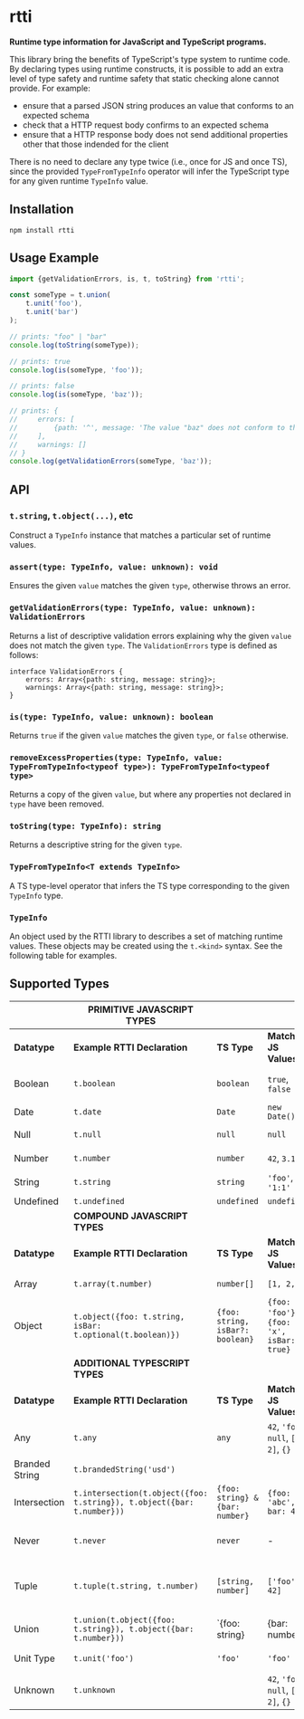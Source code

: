 # rtti

**Runtime type information for JavaScript and TypeScript programs.**

This library bring the benefits of TypeScript's type system to runtime code. By declaring types using runtime constructs, it is possible to add an extra level of type safety and runtime safety that static checking alone cannot provide. For example:
- ensure that a parsed JSON string produces an value that conforms to an expected schema
- check that a HTTP request body confirms to an expected schema
- ensure that a HTTP response body does not send additional properties other that those indended for the client

There is no need to declare any type twice (i.e., once for JS and once TS), since the provided `TypeFromTypeInfo` operator will infer the TypeScript type for any given runtime `TypeInfo` value.

## Installation

`npm install rtti`

## Usage Example

```ts
import {getValidationErrors, is, t, toString} from 'rtti';

const someType = t.union(
    t.unit('foo'),
    t.unit('bar')
);

// prints: "foo" | "bar"
console.log(toString(someType));

// prints: true
console.log(is(someType, 'foo'));

// prints: false
console.log(is(someType, 'baz'));

// prints: {
//     errors: [
//         {path: '^', message: 'The value "baz" does not conform to the union type'}
//     ],
//     warnings: []
// }
console.log(getValidationErrors(someType, 'baz'));
```


## API

### `t.string`, `t.object(...)`, etc
Construct a `TypeInfo` instance that matches a particular set of runtime values.

### `assert(type: TypeInfo, value: unknown): void`
Ensures the given `value` matches the given `type`, otherwise throws an error.

### `getValidationErrors(type: TypeInfo, value: unknown): ValidationErrors`
Returns a list of descriptive validation errors explaining why the given `value` does not match the given `type`. The `ValidationErrors` type is defined as follows:
```
interface ValidationErrors {
    errors: Array<{path: string, message: string}>;
    warnings: Array<{path: string, message: string}>;
}
```

### `is(type: TypeInfo, value: unknown): boolean`
Returns `true` if the given `value` matches the given `type`, or `false` otherwise.

### `removeExcessProperties(type: TypeInfo, value: TypeFromTypeInfo<typeof type>): TypeFromTypeInfo<typeof type>`
Returns a copy of the given `value`, but where any properties not declared in `type` have been removed.

### `toString(type: TypeInfo): string`
Returns a descriptive string for the given `type`.

### `TypeFromTypeInfo<T extends TypeInfo>`
A TS type-level operator that infers the TS type corresponding to the given `TypeInfo` type.

### `TypeInfo`
An object used by the RTTI library to describes a set of matching runtime values. These objects may be created using the `t.<kind>` syntax. See the following table for examples.


## Supported Types


|                | PRIMITIVE JAVASCRIPT TYPES                                   |                                  |                                           |                                              |
| -------------- | ------------------------------------------------------------ | -------------------------------- | ----------------------------------------- | -------------------------------------------- |
| **Datatype**   | **Example RTTI Declaration**                                 | **TS Type**                      | **Matching JS Values**                    | **Non-Matching JS Values**                   |
| Boolean        | `t.boolean`                                                  | `boolean`                        | `true`, `false`                           | `0`, `''`, `'yes'`, `null`                   |
| Date           | `t.date`                                                     | `Date`                           | `new Date()`                              | `'2020-01-01'`                               |
| Null           | `t.null`                                                     | `null`                           | `null`                                    | `undefined`, `0`                             |
| Number         | `t.number`                                                   | `number`                         | `42`, `3.14`                              | `'three'`, `false`                           |
| String         | `t.string`                                                   | `string`                         | `'foo'`, `'1:1'`                          | `42`, `{foo: 1}`                             |
| Undefined      | `t.undefined`                                                | `undefined`                      | `undefined`                               | `null`, `0`                                  |
|                | **COMPOUND JAVASCRIPT TYPES**                                |                                  |                                           |                                              |
| **Datatype**   | **Example RTTI Declaration**                                 | **TS Type**                      | **Matching JS Values**                    | **Non-Matching JS Values**                   |
| Array          | `t.array(t.number)`                                          | `number[]`                       | `[1, 2, 3]`                               | `123`, `[1, 'a']`                            |
| Object         | `t.object({foo: t.string, isBar: t.optional(t.boolean)})`    | `{foo: string, isBar?: boolean}` | `{foo: 'foo'}`, `{foo: 'x', isBar: true}` | `{bar: 'bar'}`, `{foo: true}`                |
|                | **ADDITIONAL TYPESCRIPT TYPES**                              |                                  |                                           |                                              |
| **Datatype**   | **Example RTTI Declaration**                                 | **TS Type**                      | **Matching JS Values**                    | **Non-Matching JS Values**                   |
| Any            | `t.any`                                                      | `any`                            | `42`, `'foo'`, `null`, `[1, 2]`, `{}`     | -                                            |
| Branded String | `t.brandedString('usd')`                                     |                                  |                                           |                                              |
| Intersection   | `t.intersection(t.object({foo: t.string}), t.object({bar: t.number}))` | `{foo: string} & {bar: number}`  | `{foo: 'abc', bar: 42}`                   | `{bar: 42}`                                  |
| Never          | `t.never`                                                    | `never`                          | -                                         | `42`, `'foo'`, `null`, `[1, 2]`, `{}`        |
| Tuple          | `t.tuple(t.string, t.number)`                                | `[string, number]`               | `['foo', 42]`                             | `['foo']`, `['foo', 'bar']`, `['foo', 4, 2]` |
| Union          | `t.union(t.object({foo: t.string}), t.object({bar: t.number}))` | `{foo: string} | {bar: number}`  | `{foo: 'abc'}`, `{bar: 42}`               | `{baz: 0}`, `{foo: 42}`                      |
| Unit Type      | `t.unit('foo')`                                              | `'foo'`                          | `'foo'`                                   | `'bar'`, `'abc'`, `42`                       |
| Unknown        | `t.unknown`                                                  |                                  | `42`, `'foo'`, `null`, `[1, 2]`, `{}`     | -                                            |

